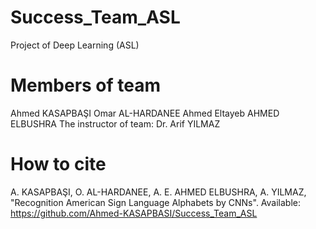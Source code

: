 # Success_Team_ASL
Project of Deep Learning (ASL)
# Members of team
Ahmed KASAPBAŞI
Omar AL-HARDANEE
Ahmed Eltayeb AHMED ELBUSHRA
The instructor of team: Dr. Arif YILMAZ
# How to cite
A. KASAPBAŞI, O. AL-HARDANEE, A. E. AHMED ELBUSHRA, A. YILMAZ, "Recognition American Sign Language Alphabets by CNNs". Available: https://github.com/Ahmed-KASAPBASI/Success_Team_ASL
